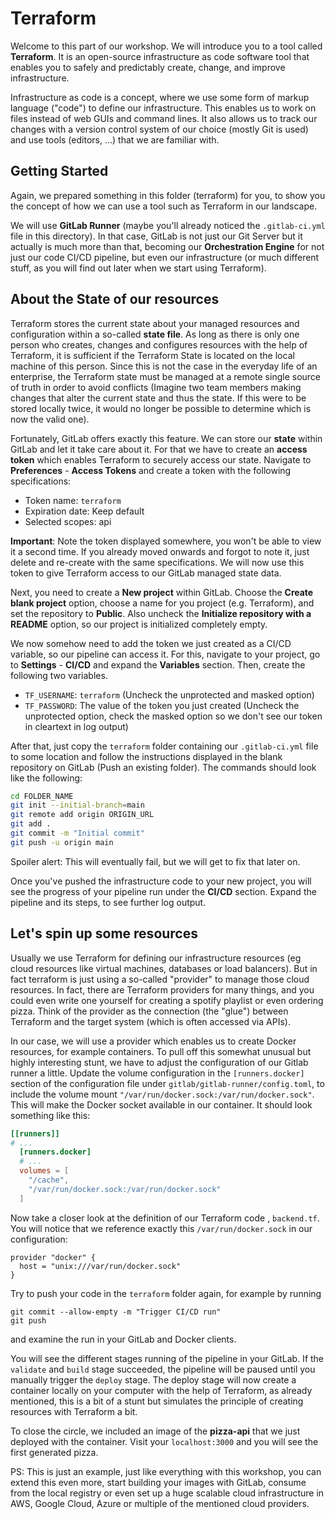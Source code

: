 # Terraform

Welcome to this part of our workshop. We will introduce you to a tool called **Terraform**. It is an open-source infrastructure as code software tool that enables you to safely and predictably create, change, and improve infrastructure.

Infrastructure as code is a concept, where we use some form of markup language ("code") to define our infrastructure. This enables us to work on files instead of web GUIs and command lines. It also allows us to track our changes with a version control system of our choice (mostly Git is used) and use tools (editors, ...) that we are familiar with.

## Getting Started

Again, we prepared something in this folder (terraform) for you, to show you the concept of how we can use a tool such as Terraform in our landscape.

We will use **GitLab Runner** (maybe you'll already noticed the `.gitlab-ci.yml` file in this directory). In that case, GitLab is not just our Git Server but it actually is much more than that, becoming our **Orchestration Engine** for not just our code CI/CD pipeline, but even our infrastructure (or much different stuff, as you will find out later when we start using Terraform).

## About the State of our resources

Terraform stores the current state about your managed resources and configuration within a so-called **state file**. As long as there is only one person who creates, changes and configures resources with the help of Terraform, it is sufficient if the Terraform State is located on the local machine of this person. Since this is not the case in the everyday life of an enterprise, the Terraform state must be managed at a remote single source of truth in order to avoid conflicts (Imagine two team members making changes that alter the current state and thus the state. If this were to be stored locally twice, it would no longer be possible to determine which is now the valid one). 

Fortunately, GitLab offers exactly this feature. We can store our **state** within GitLab and let it take care about it. For that we have to create an **access token** which enables Terraform to securely access our state. Navigate to **Preferences** - **Access Tokens** and create a token with the following specifications:

* Token name: `terraform`
* Expiration date: Keep default
* Selected scopes: api

**Important**: Note the token displayed somewhere, you won't be able to view it a second time. If you already moved onwards and forgot to note it, just delete and re-create with the same specifications. We will now use this token to give Terraform access to our GitLab managed state data.

Next, you need to create a **New project** within GitLab. Choose the **Create blank project** option, choose a name for you project (e.g. Terraform), and set the repository to **Public**. Also uncheck the **Initialize repository with a README** option, so our project is initialized completely empty.

We now somehow need to add the token we just created as a CI/CD variable, so our pipeline can access it. For this, navigate to your project, go to **Settings** - **CI/CD** and expand the **Variables** section. Then, create the following two variables.

* `TF_USERNAME`: `terraform` (Uncheck the unprotected and masked option)
* `TF_PASSWORD`: The value of the token you just created (Uncheck the unprotected option, check the masked option so we don't see our token in cleartext in log output)

After that, just copy the `terraform` folder containing our `.gitlab-ci.yml` file to some location and follow the instructions displayed in the blank repository on GitLab (Push an existing folder). The commands should look like the following:

```bash
cd FOLDER_NAME
git init --initial-branch=main
git remote add origin ORIGIN_URL
git add .
git commit -m "Initial commit"
git push -u origin main
```

Spoiler alert: This will eventually fail, but we will get to fix that later on.

Once you've pushed the infrastructure code to your new project, you will see the progress of your pipeline run under the **CI/CD** section. Expand the pipeline and its steps, to see further log output.

## Let's spin up some resources 

Usually we use Terraform for defining our infrastructure resources (eg cloud resources like virtual machines, databases or load balancers). But in fact terraform is just using a so-called "provider" to manage those cloud resources. 
In fact, there are Terraform providers for many things, and you could even write one yourself for creating a spotify playlist or even ordering pizza. 
Think of the provider as the connection (the "glue") between Terraform and the target system (which is often accessed via APIs).

In our case, we will use a provider which enables us to create Docker resources, for example containers.
To pull off this somewhat unusual but highly interesting stunt, we have to adjust the configuration of our Gitlab runner a little. 
Update the volume configuration in the `[runners.docker]` section of the configuration file under `gitlab/gitlab-runner/config.toml`, to include the volume mount `"/var/run/docker.sock:/var/run/docker.sock"`. This will make the Docker socket available in our container. It should look something like this:

```toml
[[runners]]
# ...
  [runners.docker]
  # ...
  volumes = [
    "/cache", 
    "/var/run/docker.sock:/var/run/docker.sock"
  ]
```

Now take a closer look at the definition of our Terraform code , `backend.tf`. 
You will notice that we reference exactly this `/var/run/docker.sock` in our configuration:

```hcl
provider "docker" {
  host = "unix:///var/run/docker.sock"
}
```

Try to push your code in the `terraform` folder again, for example by running

```shell
git commit --allow-empty -m "Trigger CI/CD run"
git push
```

and examine the run in your GitLab and Docker clients.

You will see the different stages running of the pipeline in your GitLab. 
If the `validate` and `build` stage succeeded, the pipeline will be paused until you manually trigger the `deploy` stage.
The deploy stage will now create a container locally on your computer with the help of Terraform, as already mentioned, this is a bit of a stunt but simulates the principle of creating resources with Terraform a bit.

To close the circle, we included an image of the **pizza-api** that we just deployed with the container. 
Visit your `localhost:3000` and you will see the first generated pizza.

PS: This is just an example, just like everything with this workshop, you can extend this even more, start building your images with GitLab, consume from the local registry or even set up a huge scalable cloud infrastructure in AWS, Google Cloud, Azure or multiple of the mentioned cloud providers.
